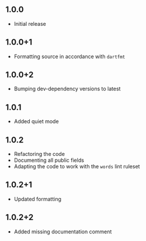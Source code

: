## 1.0.0

  - Initial release

## 1.0.0+1

  - Formatting source in accordance with `dartfmt`

## 1.0.0+2

  - Bumping dev-dependency versions to latest

## 1.0.1

  - Added quiet mode

## 1.0.2

  - Refactoring the code
  - Documenting all public fields
  - Adapting the code to work with the `words` lint ruleset

## 1.0.2+1

  - Updated formatting

## 1.0.2+2

  - Added missing documentation comment